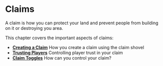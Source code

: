 # Claims

A claim is how you can protect your land and prevent people from
building on it or destroying you area.

This chapter covers the important aspects of claims:

- **[Creating a Claim](./creating.md)** How you create a claim using the claim shovel
- **[Trusting Players](./trust.md)** Controlling player trust in your
  claim
- **[Claim Toggles](./toggles.md)** How can you control your claim?
